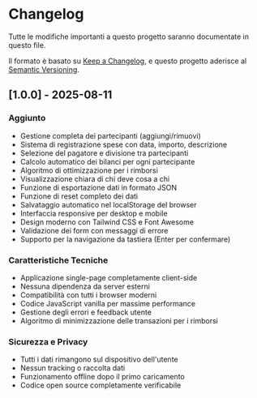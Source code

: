 # Changelog

Tutte le modifiche importanti a questo progetto saranno documentate in questo file.

Il formato è basato su [Keep a Changelog](https://keepachangelog.com/en/1.0.0/),
e questo progetto aderisce al [Semantic Versioning](https://semver.org/spec/v2.0.0.html).

## [1.0.0] - 2025-08-11

### Aggiunto
- Gestione completa dei partecipanti (aggiungi/rimuovi)
- Sistema di registrazione spese con data, importo, descrizione
- Selezione del pagatore e divisione tra partecipanti
- Calcolo automatico dei bilanci per ogni partecipante
- Algoritmo di ottimizzazione per i rimborsi
- Visualizzazione chiara di chi deve cosa a chi
- Funzione di esportazione dati in formato JSON
- Funzione di reset completo dei dati
- Salvataggio automatico nel localStorage del browser
- Interfaccia responsive per desktop e mobile
- Design moderno con Tailwind CSS e Font Awesome
- Validazione dei form con messaggi di errore
- Supporto per la navigazione da tastiera (Enter per confermare)

### Caratteristiche Tecniche
- Applicazione single-page completamente client-side
- Nessuna dipendenza da server esterni
- Compatibilità con tutti i browser moderni
- Codice JavaScript vanilla per massime performance
- Gestione degli errori e feedback utente
- Algoritmo di minimizzazione delle transazioni per i rimborsi

### Sicurezza e Privacy
- Tutti i dati rimangono sul dispositivo dell'utente
- Nessun tracking o raccolta dati
- Funzionamento offline dopo il primo caricamento
- Codice open source completamente verificabile

